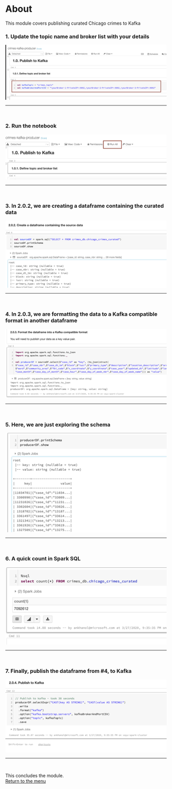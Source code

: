 

# About

This module covers publishing curated Chicago crimes to Kafka<br>


### 1. Update the topic name and broker list with your details
![CreateStorage01](images/04-databricks-46.png)
<br>
<hr>
<br>

### 2. Run the notebook
![CreateStorage02](images/04-databricks-47.png)
<br>
<hr>
<br>

### 3.  In 2.0.2, we are creating a dataframe containing the curated data
![CreateStorage03](images/04-databricks-48.png)
<br>
<hr>
<br>

### 4.  In 2.0.3, we are formatting the data to a Kafka compatible format in another dataframe
![CreateStorage03](images/04-databricks-49.png)
<br>
<hr>
<br>

### 5.  Here, we are just exploring the schema
![CreateStorage03](images/04-databricks-50.png)
<br>
<hr>
<br>

### 6.  A quick count in Spark SQL
![CreateStorage03](images/04-databricks-51.png)
<br>
<hr>
<br>

### 7.  Finally, publish the dataframe from #4, to Kafka
![CreateStorage03](images/04-databricks-52.png)
<br>
<hr>
<br>

This concludes the module.<br>
[Return to the menu](README.md)
